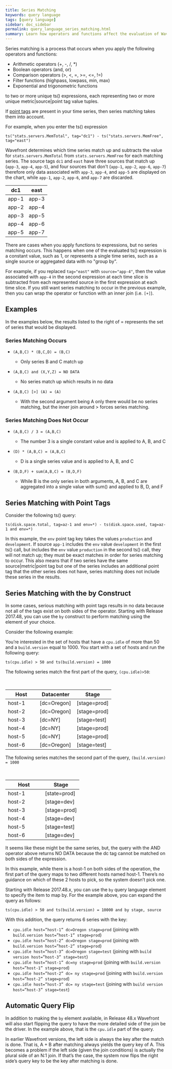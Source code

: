 ```yaml
---
title: Series Matching
keywords: query language
tags: [query language]
sidebar: doc_sidebar
permalink: query_language_series_matching.html
summary: Learn how operators and functions affect the evaluation of Wavefront Query Language expressions.
---
```

Series matching is a process that occurs when you apply the following operators and functions:

- Arithmetic operators (+, -, /, *)
- Boolean operators (and, or)
- Comparison operators (>, <, =, >=, <=, !=)
- Filter functions (highpass, lowpass, min, max)
- Exponential and trigonometric functions

to two or more unique ts() expressions, each representing two or more unique metric\|source\|point tag value tuples.

If [point tags](#point_tags) are present in your time series, then series matching takes them into account.

For example, when you enter the ts() expression

```
ts("stats.servers.MemTotal", tag="dc1") - ts("stats.servers.MemFree", tag="east")
```

Wavefront determines which time series match up and subtracts the value for `stats.servers.MemTotal` from `stats.servers.MemFree` for each matching series. The source tags `dc1` and `east` have three sources that match up (`app-3`, `app-4`, `app-5`), and four sources that don't (`app-1`, `app-2`, `app-6`, `app-7`) therefore only data associated with `app-3`, `app-4`, and `app-5` are displayed on the chart, while `app-1`, `app-2`, `app-6`, and `app-7` are discarded.

<table>
<tbody>
<thead>
<tr><th width="50%">dc1</th><th width="50%">east</th></tr>
</thead>
<tr>
<td>app-1</td>
<td>
app-3</td>
</tr>
<tr>
<td>app-2</td>
<td>
app-4</td>
</tr>
<tr>
<td>app-3</td>
<td>
app-5</td>
</tr>
<tr>
<td>app-4</td>
<td>
app-6</td>
</tr>
<tr>
<td>app-5</td>
<td>
app-7</td>
</tr>
</tbody>
</table>

There are cases when you apply functions to expressions, but no series matching occurs. This happens when one of the evaluated ts() expression is a constant value, such as 1, or represents a single time series, such as a single source or aggregated data with no "group by".

For example, if you replaced `tag="east"` with `source="app-4"`, then the value associated with `app-4` in the second expression at each time slice is subtracted from each represented source in the first expression at each time slice. If you still want series matching to occur in the previous example, then you can wrap the operator or function with an inner join (i.e. `[+]`).

## Examples
In the examples below, the results listed to the right of = represents the set of series that would be displayed.

### Series Matching Occurs

- `(A,B,C) * (B,C,D) = (B,C)`
  - Only series B and C match up

- `(A,B,C) and (X,Y,Z) = NO DATA`
  - No series match up which results in no data

- `(A,B,C) [>] (A) = (A)`
  - With the second argument being A only there would be no series matching, but the inner join around > forces series matching.

### Series Matching Does Not Occur

- `(A,B,C) / 3 = (A,B,C)`
  - The number 3 is a single constant value and is applied to A, B, and C

- `(D) * (A,B,C) = (A,B,C)`
  - D is a single series value and is applied to A, B, and C

- `(B,D,F) + sum(A,B,C) = (B,D,F)`
  - While B is the only series in both arguments, A, B, and C are aggregated into a single value with sum() and applied to B, D, and F

<a name="point_tags"></a>

## Series Matching with Point Tags

Consider the following ts() query:

```
ts(disk.space.total, tag=az-1 and env=*) - ts(disk.space.used, tag=az-1 and env=*)
```

In this example, the `env` point tag key takes the values `production` and `development`. If source `app-1` includes the `env` value `development` in the first ts() call, but includes the `env` value `production` in the second ts() call, they will not match up; they must be exact matches in order for series matching to occur. This also means that if two series have the same source\|metric\|point tag but one of the series includes an additional point tag that the other series does not have, series matching does not include these series in the results.

## Series Matching with the by Construct

In some cases, serious matching with point tags results in no data because not all of the tags exist on both sides of the operator. Starting with Release 2017.48, you can use the `by` construct to perform matching using the element of your choice.

Consider the following example:

You’re interested in the set of hosts that have a `cpu.idle` of more than 50 and a `build.version` equal to 1000. You start with a set of hosts and run the following query:

`ts(cpu.idle) > 50 and ts(build.version) = 1000`


The following series match the first part of the query, `(cpu.idle)>50`:
<table>
<tbody>
<thead>
<tr><th width="30%">Host</th><th width="35%">Datacenter</th><th width="35%">Stage</th></tr>
</thead>
<tr>
<td>host-1</td>
<td>&lbrack;dc=Oregon&rbrack;</td>
<td>&lbrack;stage=prod&rbrack;</td>
</tr>
<tr>
<td>host-2</td>
<td>&lbrack;dc=Oregon&rbrack;</td>
<td>&lbrack;stage=prod&rbrack;</td>
</tr>
<tr>
<td>host-3</td>
<td>&lbrack;dc=NY&rbrack;</td>
<td>&lbrack;stage=test&rbrack;</td>
</tr>
<tr>&nbsp;</tr>
<tr>
<td>host-4</td>
<td>&lbrack;dc=NY&rbrack;</td>
<td>&lbrack;stage=prod&rbrack;</td>
</tr>
<tr>
<td>host-5</td>
<td>&lbrack;dc=NY&rbrack;</td>
<td>&lbrack;stage=prod&rbrack;</td>
</tr>
<tr>
<td>host-6</td>
<td>&lbrack;dc=Oregon&rbrack;</td>
<td>&lbrack;stage=test&rbrack;</td>
</tr>
</tbody>
</table>


The following series matches the second part of the query, `(build.version) = 1000`
<table>
<tbody>
<thead>
<tr><th width="50%">Host</th><th width="50%">Stage</th></tr>
</thead>
<tr>
<td>host-1</td>
<td>&lbrack;state=prod&rbrack;</td>
</tr>
<tr>
<td>host-2</td>
<td>&lbrack;stage=dev&rbrack;</td>
</tr>
<tr>
<td>host-3</td>
<td>&lbrack;stage=prod&rbrack;</td>
</tr>
<tr>&nbsp;</tr>
<tr>
<td>host-4</td>
<td>&lbrack;stage=dev&rbrack;</td>
</tr>
<tr>
<td>host-5</td>
<td>&lbrack;stage=test&rbrack;</td>
</tr>
<tr>
<td>host-6</td>
<td>&lbrack;stage=dev&rbrack;</td>
</tr>
</tbody>
</table>

It seems like these might be the same series, but, the query with the AND operator above returns NO DATA because the dc tag cannot be matched on both sides of the expression.

In this example, while there is a host-1 on both sides of the operation, the first part of the query maps to two different hosts named host-1. There’s no guidance on which of these 2 hosts to pick, so the system doesn’t pick one.

Starting with Release 2017.48.x, you can use the `by` query language element to specify the item to map by. For the example above, you can expand the query as follows:

`ts(cpu.idle) > 50 and ts(build.version) = 10000 and by stage, source`

With this addition, the query returns 6 series with the key:
* `cpu.idle host=”host-1” dc=Oregon stage=prod` (joining with `build.version host=”host-1” stage=prod`)
* `cpu.idle host=”host-2” dc=Oregon stage=prod` (joining with `build.version host=”host-2” stage=prod`)
* `cpu.idle host=”host-3” dc=Oregon stage=test` (joining with `build version host=”host-3” stage=test`)
* `cpu.idle host=”host-1” dc=ny stage=prod` (joining with `build.version host=”host-1” stage=prod`)
* `cpu.idle host=”host-2” dc= ny stage=prod` (joining with `build.version host=”host-2” stage=prod`)
* `cpu.idle host=”host-3” dc= ny stage=test` (joining with `build version host=”host-3” stage=test`)

## Automatic Query Flip

In addition to making the `by` element available, in Release 48.x Wavefront will also start flipping the query to have the more detailed side of the join be the driver. In the example above, that is the `cpu.idle` part of the query.

In earlier Wavefront versions, the left side is always the key after the match is done. That is,  A + B after matching always yields the query key of A. This becomes a problem if the left side (given the join conditions) is actually the plural side of an N:1 join. If that’s the case, the system now  flips the right side’s query key to be the key after matching is done.
